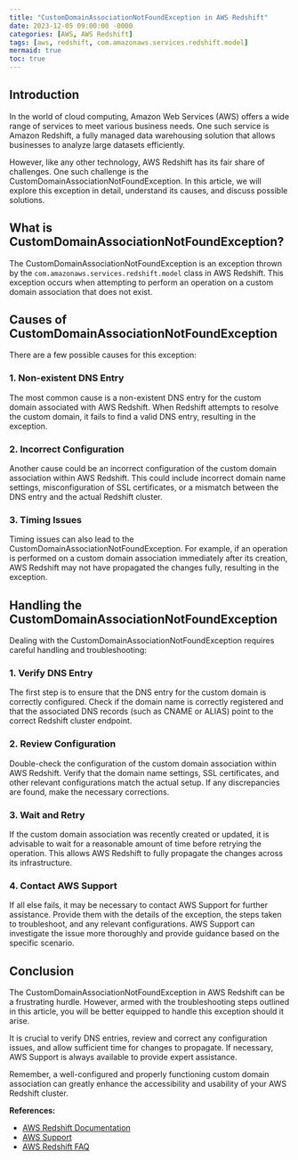 ```yaml
---
title: "CustomDomainAssociationNotFoundException in AWS Redshift"
date: 2023-12-05 09:00:00 -0000
categories: [AWS, AWS Redshift]
tags: [aws, redshift, com.amazonaws.services.redshift.model]
mermaid: true
toc: true
---
```



## Introduction
In the world of cloud computing, Amazon Web Services (AWS) offers a wide range of services to meet various business needs. One such service is Amazon Redshift, a fully managed data warehousing solution that allows businesses to analyze large datasets efficiently.

However, like any other technology, AWS Redshift has its fair share of challenges. One such challenge is the CustomDomainAssociationNotFoundException. In this article, we will explore this exception in detail, understand its causes, and discuss possible solutions.

## What is CustomDomainAssociationNotFoundException?
The CustomDomainAssociationNotFoundException is an exception thrown by the `com.amazonaws.services.redshift.model` class in AWS Redshift. This exception occurs when attempting to perform an operation on a custom domain association that does not exist.

## Causes of CustomDomainAssociationNotFoundException
There are a few possible causes for this exception:

### 1. Non-existent DNS Entry
The most common cause is a non-existent DNS entry for the custom domain associated with AWS Redshift. When Redshift attempts to resolve the custom domain, it fails to find a valid DNS entry, resulting in the exception.

### 2. Incorrect Configuration
Another cause could be an incorrect configuration of the custom domain association within AWS Redshift. This could include incorrect domain name settings, misconfiguration of SSL certificates, or a mismatch between the DNS entry and the actual Redshift cluster.

### 3. Timing Issues
Timing issues can also lead to the CustomDomainAssociationNotFoundException. For example, if an operation is performed on a custom domain association immediately after its creation, AWS Redshift may not have propagated the changes fully, resulting in the exception.

## Handling the CustomDomainAssociationNotFoundException
Dealing with the CustomDomainAssociationNotFoundException requires careful handling and troubleshooting:

### 1. Verify DNS Entry
The first step is to ensure that the DNS entry for the custom domain is correctly configured. Check if the domain name is correctly registered and that the associated DNS records (such as CNAME or ALIAS) point to the correct Redshift cluster endpoint.

### 2. Review Configuration
Double-check the configuration of the custom domain association within AWS Redshift. Verify that the domain name settings, SSL certificates, and other relevant configurations match the actual setup. If any discrepancies are found, make the necessary corrections.

### 3. Wait and Retry
If the custom domain association was recently created or updated, it is advisable to wait for a reasonable amount of time before retrying the operation. This allows AWS Redshift to fully propagate the changes across its infrastructure.

### 4. Contact AWS Support
If all else fails, it may be necessary to contact AWS Support for further assistance. Provide them with the details of the exception, the steps taken to troubleshoot, and any relevant configurations. AWS Support can investigate the issue more thoroughly and provide guidance based on the specific scenario.

## Conclusion
The CustomDomainAssociationNotFoundException in AWS Redshift can be a frustrating hurdle. However, armed with the troubleshooting steps outlined in this article, you will be better equipped to handle this exception should it arise.

It is crucial to verify DNS entries, review and correct any configuration issues, and allow sufficient time for changes to propagate. If necessary, AWS Support is always available to provide expert assistance.

Remember, a well-configured and properly functioning custom domain association can greatly enhance the accessibility and usability of your AWS Redshift cluster.

**References:**
- [AWS Redshift Documentation](https://docs.aws.amazon.com/redshift/latest/APIReference/ErrorResponses.html#CustomDomainAssociationNotFoundException)
- [AWS Support](https://aws.amazon.com/support/)
- [AWS Redshift FAQ](https://aws.amazon.com/redshift/faqs/)